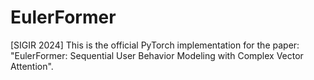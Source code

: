 # EulerFormer
[SIGIR 2024] This is the official PyTorch implementation for the paper: "EulerFormer: Sequential User Behavior Modeling with Complex Vector Attention".

